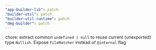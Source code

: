 ```yaml
---
"app-builder-lib": patch
"builder-util": patch
"builder-util-runtime": patch
"dmg-builder": patch
---
```


chore: extract common `undefined | null` to reuse current (unexported) type `Nullish`. Expose `FileMatcher` instead of `@internal` flag

